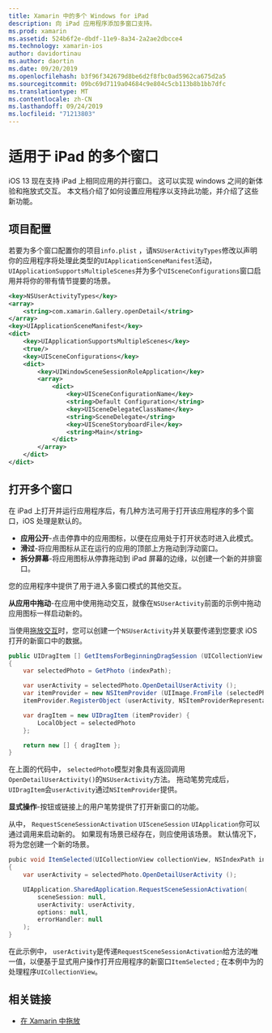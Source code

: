 ```yaml
---
title: Xamarin 中的多个 Windows for iPad
description: 向 iPad 应用程序添加多窗口支持。
ms.prod: xamarin
ms.assetid: 524b6f2e-dbdf-11e9-8a34-2a2ae2dbcce4
ms.technology: xamarin-ios
author: davidortinau
ms.author: daortin
ms.date: 09/20/2019
ms.openlocfilehash: b3f96f342679d8be6d2f8fbc0ad5962ca675d2a5
ms.sourcegitcommit: 09bc69d7119a04684c9e804c5cb113b8b1bb7dfc
ms.translationtype: MT
ms.contentlocale: zh-CN
ms.lasthandoff: 09/24/2019
ms.locfileid: "71213803"
---
```

# <a name="multiple-windows-for-ipad"></a>适用于 iPad 的多个窗口

iOS 13 现在支持 iPad 上相同应用的并行窗口。 这可以实现 windows 之间的新体验和拖放式交互。 本文档介绍了如何设置应用程序以支持此功能，并介绍了这些新功能。 

## <a name="project-configuration"></a>项目配置

若要为多个窗口配置你的项目`info.plist` ，请`NSUserActivityTypes`修改以声明你的应用程序将处理此类型的`UIApplicationSceneManifest`活动， `UIApplicationSupportsMultipleScenes`并为多个`UISceneConfigurations`窗口启用并将你的带有情节提要的场景。

```xml
<key>NSUserActivityTypes</key>
<array>
    <string>com.xamarin.Gallery.openDetail</string>
</array>
<key>UIApplicationSceneManifest</key>
<dict>
    <key>UIApplicationSupportsMultipleScenes</key>
    <true/>
    <key>UISceneConfigurations</key>
    <dict>
        <key>UIWindowSceneSessionRoleApplication</key>
        <array>
            <dict>
                <key>UISceneConfigurationName</key>
                <string>Default Configuration</string>
                <key>UISceneDelegateClassName</key>
                <string>SceneDelegate</string>
                <key>UISceneStoryboardFile</key>
                <string>Main</string>
            </dict>
        </array>
    </dict>
</dict>
```

## <a name="opening-multiple-windows"></a>打开多个窗口

在 iPad 上打开并运行应用程序后，有几种方法可用于打开该应用程序的多个窗口，iOS 处理是默认的。

- **应用公开**-点击停靠中的应用图标，以便在应用处于打开状态时进入此模式。
- **滑过**-将应用图标从正在运行的应用的顶部上方拖动到浮动窗口。
- **拆分屏幕**-将应用图标从停靠拖动到 iPad 屏幕的边缘，以创建一个新的并排窗口。

您的应用程序中提供了用于进入多窗口模式的其他交互。

**从应用中拖动**-在应用中使用拖动交互，就像在`NSUserActivity`前面的示例中拖动应用图标一样启动新的。

当使用[拖放交互][0]时，您可以创建一个`NSUserActivity`并关联要传递到您要求 iOS 打开的新窗口中的数据。

```csharp
public UIDragItem [] GetItemsForBeginningDragSession (UICollectionView collectionView, IUIDragSession session, NSIndexPath indexPath)
{
    var selectedPhoto = GetPhoto (indexPath);

    var userActivity = selectedPhoto.OpenDetailUserActivity ();
    var itemProvider = new NSItemProvider (UIImage.FromFile (selectedPhoto.Name));
    itemProvider.RegisterObject (userActivity, NSItemProviderRepresentationVisibility.All);

    var dragItem = new UIDragItem (itemProvider) {
        LocalObject = selectedPhoto
    };

    return new [] { dragItem };
}
```

在上面的代码中， `selectedPhoto`模型对象具有返回调用`OpenDetailUserActivity()`的`NSUserActivity`方法。 拖动笔势完成后， `UIDragItem`会`userActivity`通过`NSItemProvider`提供。

**显式操作**-按钮或链接上的用户笔势提供了打开新窗口的功能。

从中， `RequestSceneSessionActivation` `UISceneSession` `UIApplication`你可以通过调用来启动新的。 如果现有场景已经存在，则应使用该场景。 默认情况下，将为您创建一个新的场景。

```csharp
pubic void ItemSelected(UICollectionView collectionView, NSIndexPath indexPath)
{
    var userActivity = selectedPhoto.OpenDetailUserActivity ();

    UIApplication.SharedApplication.RequestSceneSessionActivation(
        sceneSession: null,
        userActivity: userActivity,
        options: null,
        errorHandler: null
    );
}
```

在此示例中， `userActivity`是传递`RequestSceneSessionActivation`给方法的唯一值，以便基于显式用户操作打开应用程序的新窗口`ItemSelected` ; 在本例中为的处理程序`UICollectionView`。

## <a name="related-links"></a>相关链接

- [在 Xamarin 中拖放][0]

[0]: ~/ios/platform/introduction-to-ios11/drag-and-drop.md

